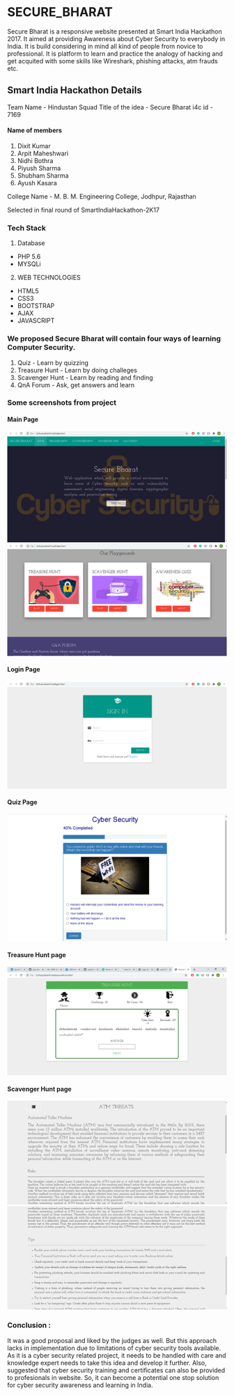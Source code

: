 # SECURE_BHARAT
Secure Bharat is a responsive website presented at Smart India Hackathon 2017. It aimed at providing Awareness about Cyber Security to everybody in India.
It is build considering in mind all kind of people from novice to professional. It is platform to learn and practice the analogy of hacking and get acquited with some skills like Wireshark, phishing attacks, atm frauds etc.

## Smart India Hackathon Details
Team Name - Hindustan Squad
Title of the idea - Secure Bharat
i4c id - 7169

#### Name of members
1. Dixit Kumar
2. Arpit Maheshwari
3. Nidhi Bothra
4. Piyush Sharma
5. Shubham Sharma
6. Ayush Kasara

College Name - M. B. M. Engineering College, Jodhpur, Rajasthan 

Selected in final round of SmartIndiaHackathon-2K17

### Tech Stack
1. Database 
* PHP 5.6 
* MYSQLi

2. WEB TECHNOLOGIES 
* HTML5
* CSS3 
* BOOTSTRAP
* AJAX
* JAVASCRIPT

### We proposed Secure Bharat will contain four ways of learning Computer Security.
1. Quiz - Learn by quizzing 
2. Treasure Hunt - Learn by doing challeges
3. Scavenger Hunt - Learn by reading and finding 
4. QnA Forum - Ask, get answers and learn 

### Some screenshots from project
#### Main Page
![Image1.png](./images/1.png)
![Image2.png](./images/2.png)
#### Login Page
![Image4.png](./images/4.png)
#### Quiz Page
![Image3.png](./images/3.png)
#### Treasure Hunt page
![Image5.png](./images/5.png)
#### Scavenger Hunt page
![Image6.png](./images/6.png)
![Image7.png](./images/7.png)

### Conclusion :
It was a good proposal and liked by the judges as well. But this approach lacks in implementation due to limitations of cyber security tools available.
As it is a cyber security related project, it needs to be handled with care and knowledge expert needs to take this idea and develop it further. Also, suggested that cyber security training and certificates can also be provided to profesionals in website. So, it can become a potential one stop solution for cyber security awareness and learning in India.    
